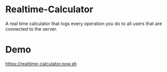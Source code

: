 # Realtime-Calculator

A real time calculator that logs every operation you do to all users that are
connected to the server.

# Demo

https://realtime-calculator.now.sh
